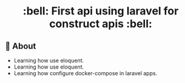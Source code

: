 <h1 align="center">
  :bell: First api using laravel for construct apis :bell:
</h1>

## :memo: About
- Learning how use eloquent.
- Learning how use eloquent.
- Learning how configure docker-compose in laravel apps.
